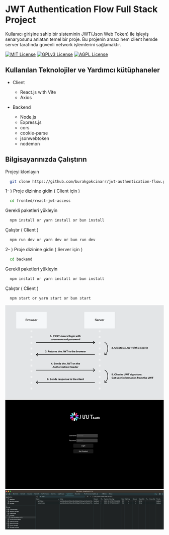 # JWT Authentication Flow Full Stack Project

Kullanıcı girişine sahip bir sisteminin JWT(Json Web Token) ile işleyiş senaryosunu anlatan temel bir proje. Bu projenin amacı hem client hemde server tarafında güvenli network işlemlerini sağlamaktır.

[![MIT License](https://img.shields.io/badge/License-MIT-green.svg)](https://choosealicense.com/licenses/mit/)
[![GPLv3 License](https://img.shields.io/badge/License-GPL%20v3-yellow.svg)](https://opensource.org/licenses/)
[![AGPL License](https://img.shields.io/badge/license-AGPL-blue.svg)](http://www.gnu.org/licenses/agpl-3.0)

## Kullanılan Teknolojiler ve Yardımcı kütüphaneler
  - Client
    * React.js with Vite
    * Axios
      
  - Backend
    * Node.js
    * Express.js
    * cors
    * cookie-parse
    * jsonwebtoken
    * nodemon

## Bilgisayarınızda Çalıştırın

Projeyi klonlayın

```bash
  git clone https://github.com/burakgokcinarr/jwt-authentication-flow.git
```

1- ) Proje dizinine gidin ( Client için )

```bash
  cd fronted/react-jwt-access
```

Gerekli paketleri yükleyin

```bash
  npm install or yarn install or bun install
```

Çalıştır ( Client )

```bash
  npm run dev or yarn dev or bun run dev
```

2- ) Proje dizinine gidin ( Server için )

```bash
  cd backend 
```

Gerekli paketleri yükleyin

```bash
  npm install or yarn install or bun install
```

Çalıştır ( Client )

```bash
  npm start or yarn start or bun start
```

<p align="center">
  <img src="https://github.com/burakgokcinarr/jwt-authentication-flow/blob/main/jwt.png" alt="img">
  <img src="https://github.com/burakgokcinarr/jwt-authentication-flow/blob/main/front.png" alt="img">
  <img src="https://github.com/burakgokcinarr/jwt-authentication-flow/blob/main/cookies.png" alt="img">
</p>

